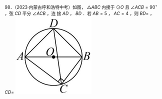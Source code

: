 98．（2023·内蒙古呼和浩特中考）如图， ${ \triangle A B C }$ 内接于 $\odot O$ 且 $\angle A C B = 9 0 ^ { \circ }$ ，弦 $C D$ 平分 $\angle A C B$ ，连 接 $A D$ ， $B D$ ．若 $A B = 5$ ， $A C = 4$ ，则 $B D =$ ， $C D =$
![](<../../qs_image_DB/专题3-6__圆的综合（27类题型）（解析版）/4c1089a4cc8572ec200032397bb003d2213d7b66abd001070f96b32b49ef9b72.jpg>)
